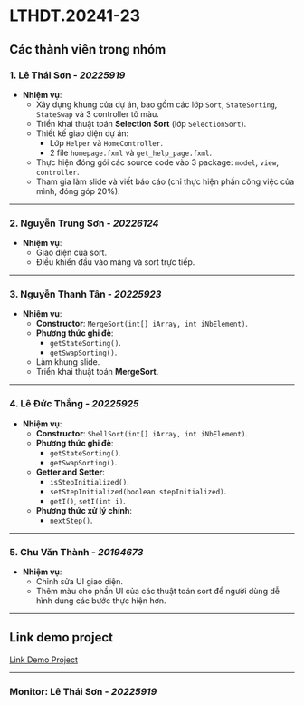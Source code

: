 # LTHDT.20241-23

## Các thành viên trong nhóm

### 1. **Lê Thái Sơn** - *20225919*
- **Nhiệm vụ**:
  - Xây dựng khung của dự án, bao gồm các lớp `Sort`, `StateSorting`, `StateSwap` và 3 controller tô màu.
  - Triển khai thuật toán **Selection Sort** (lớp `SelectionSort`).
  - Thiết kế giao diện dự án:
    - Lớp `Helper` và `HomeController`.
    - 2 file `homepage.fxml` và `get_help_page.fxml`.
  - Thực hiện đóng gói các source code vào 3 package: `model`, `view`, `controller`.
  - Tham gia làm slide và viết báo cáo (chỉ thực hiện phần công việc của mình, đóng góp 20%).

---

### 2. **Nguyễn Trung Sơn** - *20226124*
- **Nhiệm vụ**:
  - Giao diện của sort.
  - Điều khiển đầu vào mảng và sort trực tiếp.

---

### 3. **Nguyễn Thanh Tân** - *20225923*
- **Nhiệm vụ**:
  - **Constructor**: `MergeSort(int[] iArray, int iNbElement)`.
  - **Phương thức ghi đè**:
    - `getStateSorting()`.
    - `getSwapSorting()`.
  - Làm khung slide.
  - Triển khai thuật toán **MergeSort**.

---

### 4. **Lê Đức Thắng** - *20225925*
- **Nhiệm vụ**:
  - **Constructor**: `ShellSort(int[] iArray, int iNbElement)`.
  - **Phương thức ghi đè**:
    - `getStateSorting()`.
    - `getSwapSorting()`.
  - **Getter and Setter**:
    - `isStepInitialized()`.
    - `setStepInitialized(boolean stepInitialized)`.
    - `getI()`, `setI(int i)`.
  - **Phương thức xử lý chính**:
    - `nextStep()`.

---

### 5. **Chu Văn Thành** - *20194673*
- **Nhiệm vụ**:
  - Chỉnh sửa UI giao diện.
  - Thêm màu cho phần UI của các thuật toán sort để người dùng dễ hình dung các bước thực hiện hơn.

---

## Link demo project

[Link Demo Project](https://husteduvn-my.sharepoint.com/:v:/g/personal/son_lt225919_sis_hust_edu_vn/EUWbC4StfmtFoJrZpDYlfhEBopldTDnNZ2pkz4J3ThTdEA?nav=eyJyZWZlcnJhbEluZm8iOnsicmVmZXJyYWxBcHAiOiJTdHJlYW1XZWJBcHAiLCJyZWZlcnJhbFZpZXciOiJTaGFyZURpYWxvZy1MaW5rIiwicmVmZXJyYWxBcHBQbGF0Zm9ybSI6IldlYiIsInJlZmVycmFsTW9kZSI6InZpZXcifX0%3D&e=3yUo94)

---

### **Monitor**: Lê Thái Sơn - *20225919*
